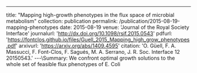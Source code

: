 ---
title: "Mapping high-growth phenotypes in the flux space of microbial metabolism"
collection: publication
permalink: /publication/2015-08-19-mapping-phenotypes
date: 2015-08-19
venue: 'Journal of the Royal Society Interface'
journalurl: 'http://dx.doi.org/10.1098/rsif.2015.0543'
pdfurl: 'https://fontclos.github.io/files/Guell_2015_Mapping_high_grow_phenotypes.pdf'
arxivurl: 'https://arxiv.org/abs/1409.4595'
citation: 'O. Güell, F. A. Massucci, F. Font-Clos, F. Sagués, M. A. Serrano, J. R. Soc. Interface 12 20150543.'
---\Summary: We confront optimal growth solutions to the whole set of feasible flux phenotypes of E. Coli
